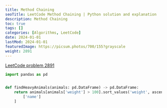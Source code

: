 ```yaml
---
title: Method Chaining
seoTitle: LeetCode Method Chaining | Python solution and explanation
description: Method Chaining
toc: true
tags: []
categories: [Algorithms, LeetCode]
date: 2024-01-01
lastMod: 2024-01-01
featuredImage: https://picsum.photos/700/155?grayscale
weight: 2891
---
```


[LeetCode problem 2891](https://leetcode.com/problems/method-chaining/)

```python
import pandas as pd


def findHeavyAnimals(animals: pd.DataFrame) -> pd.DataFrame:
    return animals[animals['weight'] > 100].sort_values('weight', ascending=False)[
        ['name']
    ]

```
